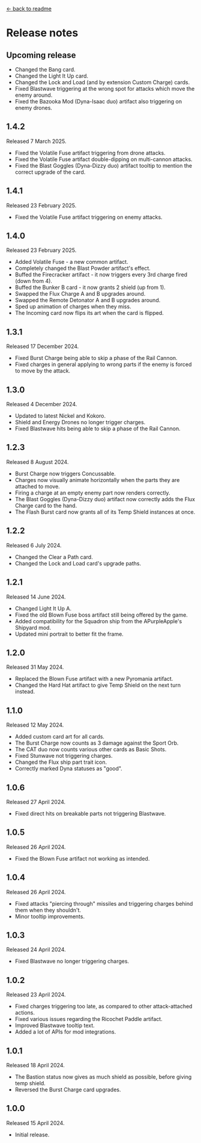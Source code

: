 [← back to readme](README.md)

# Release notes

## Upcoming release

* Changed the Bang card.
* Changed the Light It Up card.
* Changed the Lock and Load (and by extension Custom Charge) cards.
* Fixed Blastwave triggering at the wrong spot for attacks which move the enemy around.
* Fixed the Bazooka Mod (Dyna-Isaac duo) artifact also triggering on enemy drones.

## 1.4.2
Released 7 March 2025.

* Fixed the Volatile Fuse artifact triggering from drone attacks.
* Fixed the Volatile Fuse artifact double-dipping on multi-cannon attacks.
* Fixed the Blast Goggles (Dyna-Dizzy duo) artifact tooltip to mention the correct upgrade of the card.

## 1.4.1
Released 23 February 2025.

* Fixed the Volatile Fuse artifact triggering on enemy attacks.

## 1.4.0
Released 23 February 2025.

* Added Volatile Fuse - a new common artifact.
* Completely changed the Blast Powder artifact's effect.
* Buffed the Firecracker artifact - it now triggers every 3rd charge fired (down from 4).
* Buffed the Bunker B card - it now grants 2 shield (up from 1).
* Swapped the Flux Charge A and B upgrades around.
* Swapped the Remote Detonator A and B upgrades around.
* Sped up animation of charges when they miss.
* The Incoming card now flips its art when the card is flipped.

## 1.3.1
Released 17 December 2024.

* Fixed Burst Charge being able to skip a phase of the Rail Cannon.
* Fixed charges in general applying to wrong parts if the enemy is forced to move by the attack.

## 1.3.0
Released 4 December 2024.

* Updated to latest Nickel and Kokoro.
* Shield and Energy Drones no longer trigger charges.
* Fixed Blastwave hits being able to skip a phase of the Rail Cannon.

## 1.2.3
Released 8 August 2024.

* Burst Charge now triggers Concussable.
* Charges now visually animate horizontally when the parts they are attached to move.
* Firing a charge at an empty enemy part now renders correctly.
* The Blast Goggles (Dyna-Dizzy duo) artifact now correctly adds the Flux Charge card to the hand.
* The Flash Burst card now grants all of its Temp Shield instances at once.

## 1.2.2
Released 6 July 2024.

* Changed the Clear a Path card.
* Changed the Lock and Load card's upgrade paths.

## 1.2.1
Released 14 June 2024.

* Changed Light It Up A.
* Fixed the old Blown Fuse boss artifact still being offered by the game.
* Added compatibility for the Squadron ship from the APurpleApple's Shipyard mod.
* Updated mini portrait to better fit the frame.

## 1.2.0
Released 31 May 2024.

* Replaced the Blown Fuse artifact with a new Pyromania artifact.
* Changed the Hard Hat artifact to give Temp Shield on the next turn instead.

## 1.1.0
Released 12 May 2024.

* Added custom card art for all cards.
* The Burst Charge now counts as 3 damage against the Sport Orb.
* The CAT duo now counts various other cards as Basic Shots.
* Fixed Stunwave not triggering charges.
* Changed the Flux ship part trait icon.
* Correctly marked Dyna statuses as "good".

## 1.0.6
Released 27 April 2024.

* Fixed direct hits on breakable parts not triggering Blastwave.

## 1.0.5
Released 26 April 2024.

* Fixed the Blown Fuse artifact not working as intended.

## 1.0.4
Released 26 April 2024.

* Fixed attacks "piercing through" missiles and triggering charges behind them when they shouldn't.
* Minor tooltip improvements.

## 1.0.3
Released 24 April 2024.

* Fixed Blastwave no longer triggering charges.

## 1.0.2
Released 23 April 2024.

* Fixed charges triggering too late, as compared to other attack-attached actions.
* Fixed various issues regarding the Ricochet Paddle artifact.
* Improved Blastwave tooltip text.
* Added a lot of APIs for mod integrations.

## 1.0.1
Released 18 April 2024.

* The Bastion status now gives as much shield as possible, before giving temp shield.
* Reversed the Burst Charge card upgrades.

## 1.0.0
Released 15 April 2024.

* Initial release.